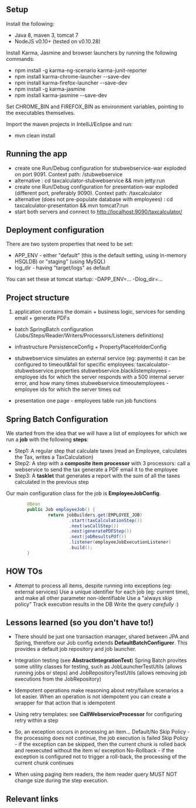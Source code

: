 ## Setup

Install the following:
* Java 8, maven 3, tomcat 7
* NodeJS v0.10+ (tested on v0.10.28)

 
Install Karma, Jasmine and browser launchers by running the following commands:
* npm install -g karma-ng-scenario karma-junit-reporter
* npm install karma-chrome-launcher --save-dev
* npm install karma-firefox-launcher --save-dev
* npm install -g karma-jasmine
* npm install karma-jasmine --save-dev

Set CHROME\_BIN and FIREFOX\_BIN as environment variables, pointing to the executables themselves.

Import the maven projects in IntelliJ/Eclipse and run:
* mvn clean install

## Running the app

* create one Run/Debug configuration for stubwebservice-war exploded on port 9091. Context path: /stubwebservice
* alternative : cd taxcalculator-stubwebservice && mvn jetty:run
* create one Run/Debug configuration for presentation-war exploded (different port, preferably 9090). Context path: /taxcalculator
* alternative (does not pre-populate database with employees) : cd taxcalculator-presentation && mvn tomcat7:run
* start both servers and connect to [http://localhost:9090/taxcalculator/](http://localhost:9090/taxcalculator/)

## Deployment configuration

There are two system properties that need to be set:
* APP_ENV - either "default" (this is the default setting, using in-memory HSQLDB) or "staging" (using MySQL)
* log_dir - having "target/logs" as default

You can set these at tomcat startup: -DAPP\_ENV=... -Dlog\_dir=...

## Project structure

1. application
contains the domain + business logic, services for sending email + generate PDFs

* batch
SpringBatch configuration (Jobs/Steps/Reader/Writers/Processors/Listeners definitions)

* infrastructure
PersistenceConfig + PropertyPlaceHolderConfig

* stubwebservice
simulates an external service (eg: payments)
it can be configured to timeout&fail for specific employees: taxcalculator-stubwebservice.properties
stubwebservice.blacklistemployees - employee ids for which the server responds with a 500 internal server error, and how many times
stubwebservice.timeoutemployees - employee ids for which the server times out

* presentation
one page - employees table
run job functions


## Spring Batch Configuration
We started from the idea that we will have a list of employees for which we run a __job__ with the following __steps__:
* Step1: A regular step that calculate taxes (read an Employee, calculates the Tax, writes a TaxCalculation)
* Step2: A step with a __composite item processor__ with 3 processors:
    call a webservice to send the tax
    generate a PDF
    email it to the employee
* Step3: A __tasklet__ that generates a report with the sum of all the taxes calculated in the previous step

Our main configuration class for the job is __EmployeeJobConfig__.

```java
        @Bean
        public Job employeeJob() {
                return jobBuilders.get(EMPLOYEE_JOB)
                        .start(taxCalculationStep())
                        .next(wsCallStep())
                        .next(generatePDFStep())
                        .next(jobResultsPdf())
                        .listener(employeeJobExecutionListener)
                        .build();
        }
```


## HOW TOs

- Attempt to process all items, despite running into exceptions (eg: external services)
Use a unique identifier for each job (eg: current time), and make all other parameter non-identifiable
Use a "always skip policy"
Track execution results in the DB
Write the query *carefully* :)

## Lessons learned (so you don't have to!)

- There should be just one transaction manager, shared between JPA and Spring, therefore our Job config extends __DefaultBatchConfigurer__. This provides a default job repository and job launcher.

- Integration testing (see __AbstractIntegrationTest__)
Spring Batch provites some utility classes for testing, such as JobLauncherTestUtils (allows running jobs or steps) and JobRepositoryTestUtils (allows removing job executions from the JobRepository)

- Idempotent operations make reasoning about retry/failure scenarios a lot easier. When an operation is not idempotent you can create a wrapper for that action that is idempotent

- Using retry templates: see __CallWebserviceProcessor__ for configuring retry within a step

- So, an exception occurs in processing an item...
Default/No Skip Policy - the processing does not continue, the job execution is failed
Skip Policy - if the exception can be skipped, then the current chunk is rolled back and reexecuted without the item w/ exception
No-Rollback - if the exception is configured not to trigger a roll-back, the processing of the current chunk continues

- When using paging item readers, the item reader query MUST NOT change size during the step execution.

## Relevant links